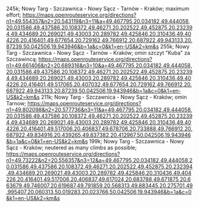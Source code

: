 
245k; Nowy Targ - Szczawnica - Nowy Sącz - Tarnów - Kraków; maximum effort; https://maps.openrouteservice.org/directions?n1=49.554357&n2=20.543119&n3=11&a=49.467795,20.034182,49.444058,20.031586,49.437586,20.108372,49.46271,20.202522,49.452875,20.232394,49.434689,20.269021,49.43003,20.289782,49.425846,20.310436,49.404226,20.416401,49.677654,20.729162,49.766912,20.687922,49.943133,20.87239,50.042506,19.943946&b=1a&c=0&k1=en-US&k2=km&s
255k; Nowy Targ - Szczawnica - Nowy Sącz - Tarnów - Kraków; omin szczyt "Kuba" za Szczawincą; https://maps.openrouteservice.org/directions?n1=49.661406&n2=20.689316&n3=10&a=49.467795,20.034182,49.444058,20.031586,49.437586,20.108372,49.46271,20.202522,49.452875,20.232394,49.434689,20.269021,49.43003,20.289782,49.425846,20.310436,49.404226,20.416401,49.517065,20.407032,49.677654,20.729162,49.766912,20.687922,49.943133,20.87239,50.042506,19.943946&b=1a&c=0&k1=en-US&k2=km&s
211k; Nowy Targ - Szczawnica - Nowy Sącz - Kraków; omin Tarnow; https://maps.openrouteservice.org/directions?n1=49.802098&n2=20.577736&n3=11&a=49.467795,20.034182,49.444058,20.031586,49.437586,20.108372,49.46271,20.202522,49.452875,20.232394,49.434689,20.269021,49.43003,20.289782,49.425846,20.310436,49.404226,20.416401,49.517006,20.406837,49.678706,20.733888,49.766912,20.687922,49.834916,20.439265,49.837382,20.412967,50.042506,19.943946&b=1a&c=0&k1=en-US&k2=km&s
199k; Nowy Targ - Szczawnica - Nowy Sącz - Kraków; neutered as many climbs as possible; https://maps.openrouteservice.org/directions?n1=49.73222&n2=20.556357&n3=12&a=49.467795,20.034182,49.444058,20.031586,49.437586,20.108372,49.46271,20.202522,49.452875,20.232394,49.434689,20.269021,49.43003,20.289782,49.425846,20.310436,49.404226,20.416401,49.517006,20.406837,49.617024,20.683788,49.671875,20.663679,49.746007,20.619687,49.791859,20.568313,49.883445,20.275701,49.995407,20.060313,50.019283,20.023766,50.042506,19.943946&b=1a&c=0&k1=en-US&k2=km&s

